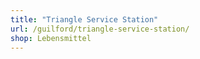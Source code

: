 ```yaml
---
title: "Triangle Service Station"
url: /guilford/triangle-service-station/
shop: Lebensmittel
---
```

